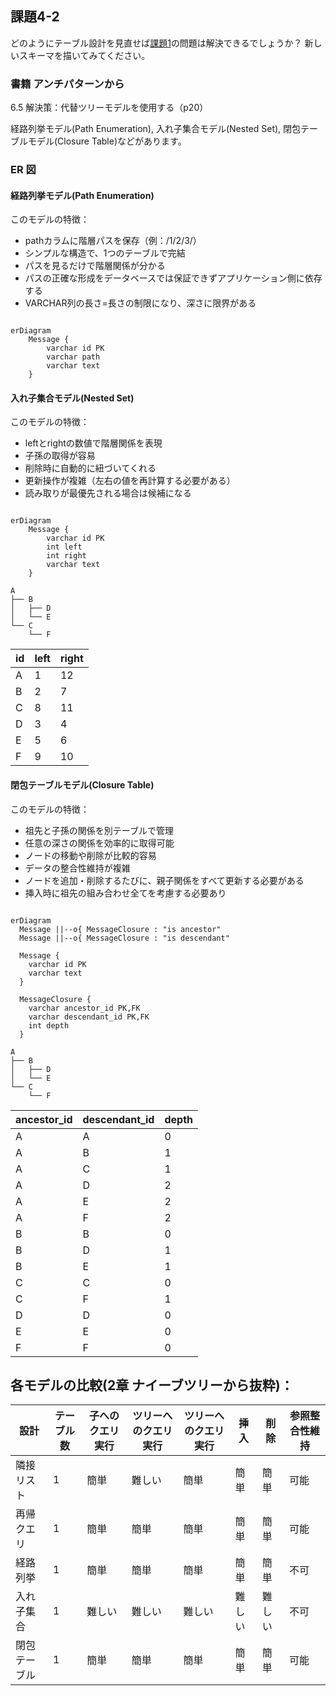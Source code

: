 ## 課題4-2

どのようにテーブル設計を見直せば[課題1](課題4-1.md)の問題は解決できるでしょうか？
新しいスキーマを描いてみてください。

### 書籍 アンチパターンから

6.5 解決策：代替ツリーモデルを使用する（p20）

経路列挙モデル(Path Enumeration), 入れ子集合モデル(Nested Set), 閉包テーブルモデル(Closure Table)などがあります。


### ER 図


#### 経路列挙モデル(Path Enumeration)

このモデルの特徴：
- pathカラムに階層パスを保存（例：/1/2/3/）
- シンプルな構造で、1つのテーブルで完結
- パスを見るだけで階層関係が分かる
- パスの正確な形成をデータベースでは保証できずアプリケーション側に依存する
- VARCHAR列の長さ=長さの制限になり、深さに限界がある

```mermaid

erDiagram
    Message {
        varchar id PK
        varchar path
        varchar text
    }
```

#### 入れ子集合モデル(Nested Set)

このモデルの特徴：
- leftとrightの数値で階層関係を表現
- 子孫の取得が容易
- 削除時に自動的に紐づいてくれる
- 更新操作が複雑（左右の値を再計算する必要がある）
- 読み取りが最優先される場合は候補になる

```mermaid

erDiagram
    Message {
        varchar id PK
        int left
        int right
        varchar text
    }

```

```
A
├── B
│   ├── D
│   └── E
└── C
    └── F
```

| id | left | right |
|----|------|-------|
| A | 1 | 12 |
| B | 2 | 7 |
| C | 8 | 11 |
| D | 3 | 4 |
| E | 5 | 6 |
| F | 9 | 10 |


#### 閉包テーブルモデル(Closure Table)

このモデルの特徴：
- 祖先と子孫の関係を別テーブルで管理
- 任意の深さの関係を効率的に取得可能
- ノードの移動や削除が比較的容易
- データの整合性維持が複雑
- ノードを追加・削除するたびに、親子関係をすべて更新する必要がある
- 挿入時に祖先の組み合わせ全てを考慮する必要あり


```mermaid

erDiagram
  Message ||--o{ MessageClosure : "is ancestor"
  Message ||--o{ MessageClosure : "is descendant"

  Message {
    varchar id PK
    varchar text
  }
 
  MessageClosure {
    varchar ancestor_id PK,FK
    varchar descendant_id PK,FK
    int depth
  }
```

```
A
├── B
│   ├── D
│   └── E
└── C
    └── F
```


| ancestor_id | descendant_id | depth |
|-------------|---------------|-------|
| A | A | 0 |
| A | B | 1 |
| A | C | 1 |
| A | D | 2 |
| A | E | 2 |
| A | F | 2 |
| B | B | 0 |
| B | D | 1 |
| B | E | 1 |
| C | C | 0 |
| C | F | 1 |
| D | D | 0 |
| E | E | 0 |
| F | F | 0 |





## 各モデルの比較(2章 ナイーブツリーから抜粋)：

| 設計 | テーブル数 | 子へのクエリ実行 | ツリーへのクエリ実行 | ツリーへのクエリ実行 | 挿入 | 削除 | 参照整合性維持 |
|--------|----------|------------|------------|------------|------------|------------|------------|
| 隣接リスト | 1 | 簡単 | 難しい | 簡単 | 簡単 | 簡単 | 可能 |
| 再帰クエリ | 1 | 簡単 | 簡単 | 簡単 | 簡単 | 簡単 | 可能 |
| 経路列挙 | 1 | 簡単 | 簡単 | 簡単 | 簡単 | 簡単 | 不可 |
| 入れ子集合 | 1 | 難しい | 難しい | 難しい | 難しい | 難しい | 不可 |
| 閉包テーブル | 1 | 簡単 | 簡単 | 簡単 | 簡単 | 簡単 | 可能 |